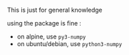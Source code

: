 This is just for general knowledge

using the package is fine :
- on alpine, use `py3-numpy`
- on ubuntu/debian, use `python3-numpy`

